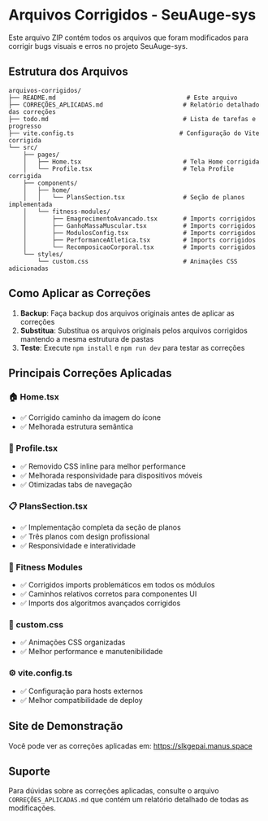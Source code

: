 # Arquivos Corrigidos - SeuAuge-sys

Este arquivo ZIP contém todos os arquivos que foram modificados para corrigir bugs visuais e erros no projeto SeuAuge-sys.

## Estrutura dos Arquivos

```
arquivos-corrigidos/
├── README.md                                    # Este arquivo
├── CORREÇÕES_APLICADAS.md                      # Relatório detalhado das correções
├── todo.md                                     # Lista de tarefas e progresso
├── vite.config.ts                             # Configuração do Vite corrigida
└── src/
    ├── pages/
    │   ├── Home.tsx                            # Tela Home corrigida
    │   └── Profile.tsx                         # Tela Profile corrigida
    ├── components/
    │   ├── home/
    │   │   └── PlansSection.tsx                # Seção de planos implementada
    │   └── fitness-modules/
    │       ├── EmagrecimentoAvancado.tsx       # Imports corrigidos
    │       ├── GanhoMassaMuscular.tsx          # Imports corrigidos
    │       ├── ModulosConfig.tsx               # Imports corrigidos
    │       ├── PerformanceAtletica.tsx         # Imports corrigidos
    │       └── RecomposicaoCorporal.tsx        # Imports corrigidos
    └── styles/
        └── custom.css                          # Animações CSS adicionadas
```

## Como Aplicar as Correções

1. **Backup**: Faça backup dos arquivos originais antes de aplicar as correções
2. **Substitua**: Substitua os arquivos originais pelos arquivos corrigidos mantendo a mesma estrutura de pastas
3. **Teste**: Execute `npm install` e `npm run dev` para testar as correções

## Principais Correções Aplicadas

### 🏠 Home.tsx
- ✅ Corrigido caminho da imagem do ícone
- ✅ Melhorada estrutura semântica

### 👤 Profile.tsx
- ✅ Removido CSS inline para melhor performance
- ✅ Melhorada responsividade para dispositivos móveis
- ✅ Otimizadas tabs de navegação

### 📋 PlansSection.tsx
- ✅ Implementação completa da seção de planos
- ✅ Três planos com design profissional
- ✅ Responsividade e interatividade

### 💪 Fitness Modules
- ✅ Corrigidos imports problemáticos em todos os módulos
- ✅ Caminhos relativos corretos para componentes UI
- ✅ Imports dos algoritmos avançados corrigidos

### 🎨 custom.css
- ✅ Animações CSS organizadas
- ✅ Melhor performance e manutenibilidade

### ⚙️ vite.config.ts
- ✅ Configuração para hosts externos
- ✅ Melhor compatibilidade de deploy

## Site de Demonstração

Você pode ver as correções aplicadas em: https://slkgepai.manus.space

## Suporte

Para dúvidas sobre as correções aplicadas, consulte o arquivo `CORREÇÕES_APLICADAS.md` que contém um relatório detalhado de todas as modificações.

